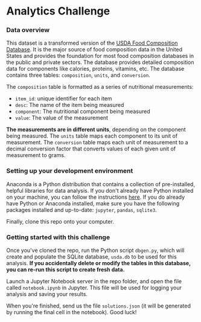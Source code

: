 # Analytics Challenge

### Data overview
This dataset is a transformed version of the [USDA Food Composition Database](https://ndb.nal.usda.gov/ndb/). It is the major source of food composition data in the United States and provides the foundation for most food composition databases in the public and private sectors. The database provides detailed composition data for components like calories, proteins, vitamins, etc. The database contains three tables: `composition`, `units`, and `conversion`.

The `composition` table is formatted as a series of nutritional measurements:
- `item_id`: unique identifier for each item
- `desc`: The name of the item being measured
- `component`: The nutritional component being measured
- `value`: The value of the measurement

**The measurements are in different units**, depending on the component being measured. The `units` table maps each component to its unit of measurement. The `conversion` table maps each unit of measurement to a decimal conversion factor that converts values of each given unit of measurement to grams.

### Setting up your development environment
Anaconda is a Python distribution that contains a collection of pre-installed, helpful libraries for data analysis. If you don't already have Python installed on your machine, you can follow the instructions [here](https://conda.io/docs/user-guide/install/index.html). If you do already have Python or Anaconda installed, make sure you have the following packages installed and up-to-date: `jupyter`, `pandas`, `sqlite3`.

Finally, clone this repo onto your computer.

### Getting started with this challenge
Once you've cloned the repo, run the Python script `dbgen.py`, which will create and populate the SQLite database, `usda.db` to be used for this analysis. **If you accidentally delete or modify the tables in this database, you can re-run this script to create fresh data.**

Launch a Jupyter Notebook server in the repo folder, and open the file called `notebook.ipynb` in Jupyter. This file will be used for logging your analysis and saving your results.

When you're finished, send us the file `solutions.json` (it will be generated by running the final cell in the notebook). Good luck!
